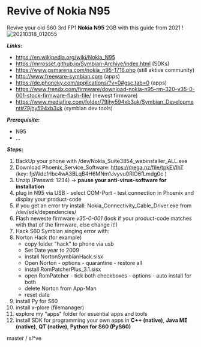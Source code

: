 # Revive of Nokia N95
Revive your old S60 3rd FP1 **Nokia N95** 2GB with this guide from 2021 !
![20210318_012055](https://user-images.githubusercontent.com/27629528/111556514-1a841600-878b-11eb-8063-5d8cac57c0eb.jpg)

**_Links:_**

- https://en.wikipedia.org/wiki/Nokia_N95
- https://mrrosset.github.io/Symbian-Archive/index.html (SDKs)
- https://www.gsmarena.com/nokia_n95-1716.php (still aktive community)
- http://www.freeware-symbian.com (apps)
- https://de.phoneky.com/applications/?v=0#gsc.tab=0 (apps)
- https://www.frendx.com/firmware/download-nokia-n95-rm-320-v35-0-001-stock-firmware-flash-file/ (newest firmware)
- https://www.mediafire.com/folder/79jhy594xb3uk/Symbian_Development#79jhy594xb3uk (symbian dev tools)

**_Prerequisite:_**

- N95
- ...

**_Steps:_**

1. BackUp your phone with /dev/Nokia_Suite3854_webinstaller_ALL.exe
2. Download Phoenix_Service_Software: https://mega.nz/file/tpkEVIhT (key: fjsWdcfrlbc4wA3BLqB4H6MNm1Jvyvu0RlO6fLmdg0c )
3. Unzip (Passwd: 1234) -> **pause your anti-virus-software for installation**
4. plug in N95 via USB - select COM-Port - test connection in Phoenix and display your product-code
5. if you get an error try install: Nokia_Connectivity_Cable_Driver.exe from /dev/sdk/dependencies/
6. Flash neweste firmware _v35-0-001_ (look if your product-code matches with that of the firmware, else change it!) 
7. Hack S60 Symbian singing error with:
8. Norton Hack (for example)
    - copy folder "hack" to phone via usb
    - Set Date year to 2009
    - install NortonSymbianHack.sisx
    - Open Norton - options - quarantine - restore all
    - install RomPatcherPlus_3.1.sisx
    - open RomPatcher - tick both checkboxes - options - auto install for both
    - delete Norton from App-Man
    - reset date
9. install Py for S60
10. install x-plore (filemanager)
11. explore my "apps" folder for essential apps and tools
12. install SDK for programming your own apps in **C++ (native)**, **Java ME (native)**, **QT (native)**, **Python for S60 (PyS60)**

master / sl*ve 